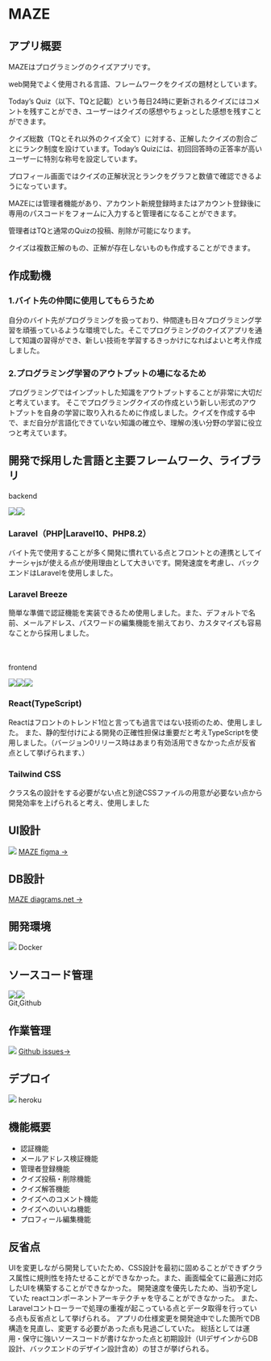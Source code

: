 <h1>MAZE</h1>
<h2>アプリ概要</h2>
MAZEはプログラミングのクイズアプリです。

web開発でよく使用される言語、フレームワークをクイズの題材としています。

Today’s Quiz（以下、TQと記載）という毎日24時に更新されるクイズにはコメントを残すことができ、ユーザーはクイズの感想やちょっとした感想を残すことができます。

クイズ総数（TQとそれ以外のクイズ全て）に対する、正解したクイズの割合ごとにランク制度を設けています。Today’s Quizには、初回回答時の正答率が高いユーザーに特別な称号を設定しています。

プロフィール画面ではクイズの正解状況とランクをグラフと数値で確認できるようになっています。

MAZEには管理者機能があり、アカウント新規登録時またはアカウント登録後に専用のパスコードをフォームに入力すると管理者になることができます。

管理者はTQと通常のQuizの投稿、削除が可能になります。

クイズは複数正解のもの、正解が存在しないものも作成することができます。
<h2>作成動機</h2>
<h3>1.バイト先の仲間に使用してもらうため</h3>
自分のバイト先がプログラミングを扱っており、仲間達も日々プログラミング学習を頑張っているような環境でした。そこでプログラミングのクイズアプリを通して知識の習得ができ、新しい技術を学習するきっかけになればよいと考え作成しました。
<h3>2.プログラミング学習のアウトプットの場になるため</h3>
プログラミングではインプットした知識をアウトプットすることが非常に大切だと考えています。
そこでプログラミングクイズの作成という新しい形式のアウトプットを自身の学習に取り入れるために作成しました。クイズを作成する中で、まだ自分が言語化できていない知識の確立や、理解の浅い分野の学習に役立つと考えています。

<h2>開発で採用した言語と主要フレームワーク、ライブラリ</h2>
<p>backend</p>
<div><img src="https://skillicons.dev/icons?i=laravel"/><img src="https://skillicons.dev/icons?i=php"/></div>
<h3>Laravel（PHP|Laravel10、PHP8.2）</h3>
バイト先で使用することが多く開発に慣れている点とフロントとの連携としてイナーシャjsが使える点が使用理由として大きいです。開発速度を考慮し、バックエンドはLaravelを使用しました。
<h3>Laravel Breeze</h3>
<p>簡単な準備で認証機能を実装できるため使用しました。また、デフォルトで名前、メールアドレス、パスワードの編集機能を揃えており、カスタマイズも容易なことから採用しました。</p>
<p style='margin-top:50px'>frontend</p>
<div><img src="https://skillicons.dev/icons?i=react"/><img src="https://skillicons.dev/icons?i=typescript"/><img src="https://skillicons.dev/icons?i=tailwindcss"/></div>
<h3>React(TypeScript)</h3>
Reactはフロントのトレンド1位と言っても過言ではない技術のため、使用しました。
また、静的型付けによる開発の正確性担保は重要だと考えTypeScriptを使用しました。（バージョン0リリース時はあまり有効活用できなかった点が反省点として挙げられます、）
<h3>Tailwind CSS</h3>
クラス名の設計をする必要がない点と別途CSSファイルの用意が必要ない点から開発効率を上げられると考え、使用しました
<h2>UI設計</h2>
<img src="https://skillicons.dev/icons?i=figma"/>
<a href="https://www.figma.com/file/rTOCmtVnTgzjyaUkbRsBCC/MAZE?type=design&node-id=0%3A1&mode=design&t=KZAcbvdKJJJkKbJ1-1">MAZE figma →</a>
<h2>DB設計</h2>
<a href="https://drive.google.com/file/d/1JhOdsYf3hLMi7Dh6N_9TyyGacn2VgjZ_/view?usp=sharing">MAZE diagrams.net →</a>
<h2>開発環境</h2>
<img src="https://skillicons.dev/icons?i=docker"/>
Docker
<h2>ソースコード管理</h2>
<div><img src="https://skillicons.dev/icons?i=git"/><img src="https://skillicons.dev/icons?i=github"/></div>
Git,Github
<h2>作業管理</h2>
<img src="https://skillicons.dev/icons?i=github"/>
<a href="https://github.com/kaitokosuge/maze/issues">Github issues→</a>
<h2>デプロイ</h2>
<img src="https://skillicons.dev/icons?i=heroku"/>
heroku
<h2>機能概要</h2>
<ul>
    <li>認証機能</li>
    <li>メールアドレス検証機能</li>
    <li>管理者登録機能</li>
    <li>クイズ投稿・削除機能</li>
    <li>クイズ解答機能</li>
    <li>クイズへのコメント機能</li>
    <li>クイズへのいいね機能</li>
    <li>プロフィール編集機能</li>
</ul>
<h2>反省点</h2>
UIを変更しながら開発していたため、CSS設計を最初に固めることができずクラス属性に規則性を持たせることができなかった。また、画面幅全てに最適に対応したUIを構築することができなかった。
開発速度を優先したため、当初予定していた reactコンポーネントアーキテクチャを守ることができなかった。
また、Laravelコントローラーで処理の重複が起こっている点とデータ取得を行っている点も反省点として挙げられる。
アプリの仕様変更を開発途中でした箇所でDB構造を見直し、変更する必要があった点も見過ごしていた。
総括としては運用・保守に強いソースコードが書けなかった点と初期設計（UIデザインからDB設計、バックエンドのデザイン設計含め）の甘さが挙げられる。
